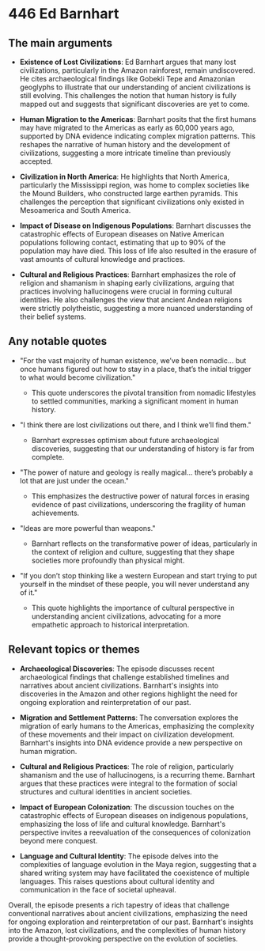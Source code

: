 # 446 Ed Barnhart

## The main arguments

- **Existence of Lost Civilizations**: Ed Barnhart argues that many lost civilizations, particularly in the Amazon rainforest, remain undiscovered. He cites archaeological findings like Gobekli Tepe and Amazonian geoglyphs to illustrate that our understanding of ancient civilizations is still evolving. This challenges the notion that human history is fully mapped out and suggests that significant discoveries are yet to come.

- **Human Migration to the Americas**: Barnhart posits that the first humans may have migrated to the Americas as early as 60,000 years ago, supported by DNA evidence indicating complex migration patterns. This reshapes the narrative of human history and the development of civilizations, suggesting a more intricate timeline than previously accepted.

- **Civilization in North America**: He highlights that North America, particularly the Mississippi region, was home to complex societies like the Mound Builders, who constructed large earthen pyramids. This challenges the perception that significant civilizations only existed in Mesoamerica and South America.

- **Impact of Disease on Indigenous Populations**: Barnhart discusses the catastrophic effects of European diseases on Native American populations following contact, estimating that up to 90% of the population may have died. This loss of life also resulted in the erasure of vast amounts of cultural knowledge and practices.

- **Cultural and Religious Practices**: Barnhart emphasizes the role of religion and shamanism in shaping early civilizations, arguing that practices involving hallucinogens were crucial in forming cultural identities. He also challenges the view that ancient Andean religions were strictly polytheistic, suggesting a more nuanced understanding of their belief systems.

## Any notable quotes

- "For the vast majority of human existence, we’ve been nomadic... but once humans figured out how to stay in a place, that’s the initial trigger to what would become civilization."
  - This quote underscores the pivotal transition from nomadic lifestyles to settled communities, marking a significant moment in human history.

- "I think there are lost civilizations out there, and I think we’ll find them."
  - Barnhart expresses optimism about future archaeological discoveries, suggesting that our understanding of history is far from complete.

- "The power of nature and geology is really magical... there’s probably a lot that are just under the ocean."
  - This emphasizes the destructive power of natural forces in erasing evidence of past civilizations, underscoring the fragility of human achievements.

- "Ideas are more powerful than weapons."
  - Barnhart reflects on the transformative power of ideas, particularly in the context of religion and culture, suggesting that they shape societies more profoundly than physical might.

- "If you don’t stop thinking like a western European and start trying to put yourself in the mindset of these people, you will never understand any of it."
  - This quote highlights the importance of cultural perspective in understanding ancient civilizations, advocating for a more empathetic approach to historical interpretation.

## Relevant topics or themes

- **Archaeological Discoveries**: The episode discusses recent archaeological findings that challenge established timelines and narratives about ancient civilizations. Barnhart's insights into discoveries in the Amazon and other regions highlight the need for ongoing exploration and reinterpretation of our past.

- **Migration and Settlement Patterns**: The conversation explores the migration of early humans to the Americas, emphasizing the complexity of these movements and their impact on civilization development. Barnhart's insights into DNA evidence provide a new perspective on human migration.

- **Cultural and Religious Practices**: The role of religion, particularly shamanism and the use of hallucinogens, is a recurring theme. Barnhart argues that these practices were integral to the formation of social structures and cultural identities in ancient societies.

- **Impact of European Colonization**: The discussion touches on the catastrophic effects of European diseases on indigenous populations, emphasizing the loss of life and cultural knowledge. Barnhart's perspective invites a reevaluation of the consequences of colonization beyond mere conquest.

- **Language and Cultural Identity**: The episode delves into the complexities of language evolution in the Maya region, suggesting that a shared writing system may have facilitated the coexistence of multiple languages. This raises questions about cultural identity and communication in the face of societal upheaval.

Overall, the episode presents a rich tapestry of ideas that challenge conventional narratives about ancient civilizations, emphasizing the need for ongoing exploration and reinterpretation of our past. Barnhart's insights into the Amazon, lost civilizations, and the complexities of human history provide a thought-provoking perspective on the evolution of societies.